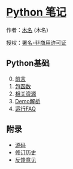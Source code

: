 # [Python 笔记]()

作者：[木名](https://github.com/mumingv) (木名)

授权：<a rel="license" href="http://creativecommons.org/licenses/by-nc/4.0/">署名-非商用许可证</a>

## Python基础
0. [前言](#README)
0. [包函数](#docs/basic_pkg)
0. [相关资源](#docs/basic_resource)
0. [Demo解析](#docs/basic_demo)
0. [运行FAQ](#docs/basic_run_faq)


## 附录 
- [源码](https://github.com/mumingv/gitreposity)
- [修订历史](https://github.com/mumingv/gitreposity/commits/master)
- [反馈意见](https://github.com/mumingv/gitreposity/issues)

